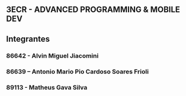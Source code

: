 ## 3ECR - ADVANCED PROGRAMMING & MOBILE DEV
## Integrantes
### 86642 - Alvin Miguel Jiacomini
### 86639 – Antonio Mario Pio Cardoso Soares Frioli
### 89113 - Matheus Gava Silva
